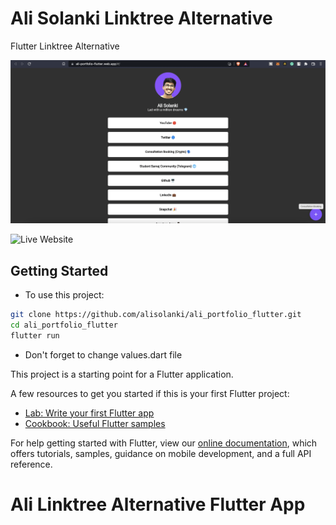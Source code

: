 # Ali Solanki Linktree Alternative

Flutter Linktree Alternative

![Flutter Linktree Alternative](https://github.com/alisolanki/ali_portfolio_flutter/blob/main/images/screenshot.png)

![Live Website](https://alisolanki.com)

## Getting Started

- To use this project:

```sh
git clone https://github.com/alisolanki/ali_portfolio_flutter.git
cd ali_portfolio_flutter
flutter run
```

- Don't forget to change values.dart file

This project is a starting point for a Flutter application.

A few resources to get you started if this is your first Flutter project:

- [Lab: Write your first Flutter app](https://flutter.dev/docs/get-started/codelab)
- [Cookbook: Useful Flutter samples](https://flutter.dev/docs/cookbook)

For help getting started with Flutter, view our
[online documentation](https://flutter.dev/docs), which offers tutorials,
samples, guidance on mobile development, and a full API reference.

# Ali Linktree Alternative Flutter App
